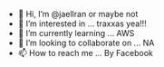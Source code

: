 - 👋 Hi, I’m @jaelIran or maybe not
- 👀 I’m interested in ... traxxas yea!!!
- 🌱 I’m currently learning ... AWS
- 💞️ I’m looking to collaborate on ... NA
- 📫 How to reach me ... By Facebook

<!---
jaelIran/jaelIran is a ✨ special ✨ repository because its `README.md` (this file) appears on your GitHub profile.
You can click the Preview link to take a look at your changes.
--->
